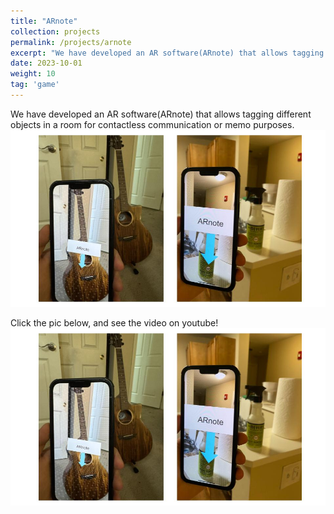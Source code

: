 ```yaml
---
title: "ARnote"
collection: projects
permalink: /projects/arnote
excerpt: "We have developed an AR software(ARnote) that allows tagging different objects in a room for contactless communication or memo purposes. <br/><img src='/images/ARnote.jpg'>"
date: 2023-10-01
weight: 10
tag: 'game'
---
```


We have developed an AR software(ARnote) that allows tagging different objects in a room for contactless communication or memo purposes. 
<br/><img src='/images/ARnote.jpg'>


Click the pic below, and see the video on youtube!   
[![Img alt text](/images/ARnote.jpg)](https://youtube.com/shorts/Y_uROnvqJFI)


